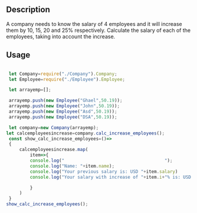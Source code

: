
## Description

 A company needs to know the salary of 4 employees and it will increase them by 10, 15, 20 and 25% respectively. Calculate the salary of each of the employees, taking into account the increase.

## Usage

```Javascript

 let Company=require("./Company").Company;
 let Employee=require("./Employee").Employee;

 let arrayemp=[];

 arrayemp.push(new Employee("Ghael",50.19));
 arrayemp.push(new Employee("John",50.19));
 arrayemp.push(new Employee("Asd",50.19));
 arrayemp.push(new Employee("DSA",50.19));

 let company=new Company(arrayemp);
let calcemployeesincrease=company.calc_increase_employees();
 const show_calc_increase_employees=()=>
 {
     calcemployeesincrease.map(
         item=>{
         console.log("                                      ");
         console.log("Name: "+item.name);
         console.log("Your previous salary is: USD "+item.salary)
         console.log("Your salary with increase of "+item.i+"% is: USD "+item.salaryincrease);

         }
     )
 }
show_calc_increase_employees();


```